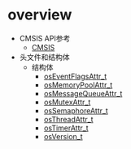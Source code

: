 # overview

- CMSIS API参考
    - [CMSIS](_c_m_s_i_s-_r_t_o_s.md)
- 头文件和结构体
    - 结构体
        - [osEventFlagsAttr_t](os_event_flags_attr__t.md)
        - [osMemoryPoolAttr_t](os_memory_pool_attr__t.md)
        - [osMessageQueueAttr_t](os_message_queue_attr__t.md)
        - [osMutexAttr_t](os_mutex_attr__t.md)
        - [osSemaphoreAttr_t](os_semaphore_attr__t.md)
        - [osThreadAttr_t](os_thread_attr__t.md)
        - [osTimerAttr_t](os_timer_attr__t.md)
        - [osVersion_t](os_version__t.md)
